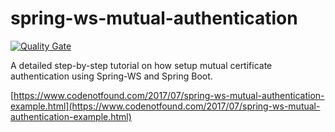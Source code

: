 # spring-ws-mutual-authentication

[![Quality Gate](https://sonarqube.com/api/badges/gate?key=com.codenotfound:spring-ws-mutual-authentication)](https://sonarqube.com/dashboard/index/com.codenotfound:spring-ws-mutual-authentication)

A detailed step-by-step tutorial on how setup mutual certificate authentication using Spring-WS and Spring Boot.

[https://www.codenotfound.com/2017/07/spring-ws-mutual-authentication-example.html](https://www.codenotfound.com/2017/07/spring-ws-mutual-authentication-example.html)
